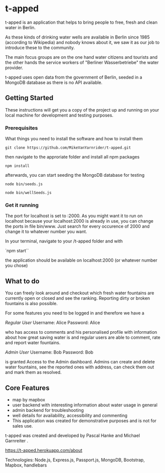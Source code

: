 # t-apped

t-apped is an application that helps to bring people to free, fresh and clean water in Berlin.

As these kinds of drinking water wells are available in Berlin since 1985 (according to Wikipedia) and nobody knows about it, we saw it as our job to introduce these to the community.

The main focus groups are on the one hand water citizens and tourists and the other hands the service workers of "Berliner Wasserbetriebe" the water provider.

t-apped uses open data from the government of Berlin, seeded in a MongoDB database as there is no API available.

## Getting Started

These instructions will get you a copy of the project up and running on your local machine for development and testing purposes.

### Prerequisites

What things you need to install the software and how to install them

`git clone https://github.com/MikeVanYarnrider/t-apped.git`

then navigate to the approriate folder and install all npm packages

`npm install`

afterwards, you can start seeding the MongoDB database for testing

`node bin/seeds.js`

`node bin/wellSeeds.js`

### Get it running

The port for localhost is set to :2000. As you might want it to run on localhost because your localhost:2000 is already in use, you can change the ports in file bin/www. Just search for every occurence of 2000 and change it to whatever number you want.

In your terminal, navigate to your /t-apped folder and with

`npm start``

the application should be available on localhost:2000 (or whatever number you chose)

## What to do

You can freely look around and checkout which fresh water fountains are currently open or closed and see the ranking. Reporting dirty or broken fountains is also possible.

For some features you need to be logged in and therefore we have a

_Regular User_
Username: Alice
Password: Alice

who has access to comments and his personalised profile with information about how great saving water is and regular users are able to comment, rate and report water fountains.

_Admin User_
Username: Bob
Password: Bob

is granted Access to the Admin dashboard. Admins can create and delete water fountains, see the reported ones with address, can check them out and mark them as resolved.

## Core Features

- map by mapbox
- user backend with interesting information about water usage in general
- admin backend for troubleshooting
- well details for availability, accessibility and commenting
- This application was created for demonstrative purposes and is not for sales use.

t-apped was created and developed by Pascal Hanke and Michael Garnreiter .

https://t-apped.herokuapp.com/about

Technologies: Node.js, Express.js, Passport.js, MongoDB, Bootstrap, Mapbox, handlebars
